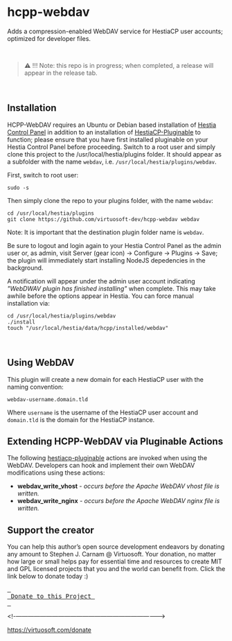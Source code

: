 # hcpp-webdav
Adds a compression-enabled WebDAV service for HestiaCP user accounts; optimized for developer files.

&nbsp;
 > :warning: !!! Note: this repo is in progress; when completed, a release will appear in the release tab.
 
&nbsp;
## Installation
HCPP-WebDAV requires an Ubuntu or Debian based installation of [Hestia Control Panel](https://hestiacp.com) in addition to an installation of [HestiaCP-Pluginable](https://github.com/virtuosoft-dev/hestiacp-pluginable) to function; please ensure that you have first installed pluginable on your Hestia Control Panel before proceeding. Switch to a root user and simply clone this project to the /usr/local/hestia/plugins folder. It should appear as a subfolder with the name `webdav`, i.e. `/usr/local/hestia/plugins/webdav`.

First, switch to root user:
```
sudo -s
```

Then simply clone the repo to your plugins folder, with the name `webdav`:

```
cd /usr/local/hestia/plugins
git clone https://github.com/virtuosoft-dev/hcpp-webdav webdav
```

Note: It is important that the destination plugin folder name is `webdav`.


Be sure to logout and login again to your Hestia Control Panel as the admin user or, as admin, visit Server (gear icon) -> Configure -> Plugins -> Save; the plugin will immediately start installing NodeJS depedencies in the background. 

A notification will appear under the admin user account indicating *"WebDWAV plugin has finished installing"* when complete. This may take awhile before the options appear in Hestia. You can force manual installation via:

```
cd /usr/local/hestia/plugins/webdav
./install
touch "/usr/local/hestia/data/hcpp/installed/webdav"
```

&nbsp;
## Using WebDAV
This plugin will create a new domain for each HestiaCP user with the naming convention:

```
webdav-username.domain.tld
```

Where `username` is the username of the HestiaCP user account and `domain.tld` is the domain for the HestiaCP instance.

## Extending HCPP-WebDAV via Pluginable Actions
The following [hestiacp-pluginable](https://github.com/virtuosoft-dev/hestiacp-pluginable) actions are invoked when using
the WebDAV. Developers can hook and implement their own WebDAV modifications using these actions:

* **webdav_write_vhost** - *occurs before the Apache WebDAV vhost file is written.*
* **webdav_write_nginx** - *occurs before the Apache WebDAV nginx file is written.* 
 

## Support the creator
You can help this author’s open source development endeavors by donating any amount to Stephen J. Carnam @ Virtuosoft. Your donation, no matter how large or small helps pay for essential time and resources to create MIT and GPL licensed projects that you and the world can benefit from. Click the link below to donate today :)
<div>
         

[<kbd> <br> Donate to this Project <br> </kbd>][KBD]


</div>


<!-—————————————————————————>

[KBD]: https://virtuosoft.com/donate

https://virtuosoft.com/donate


